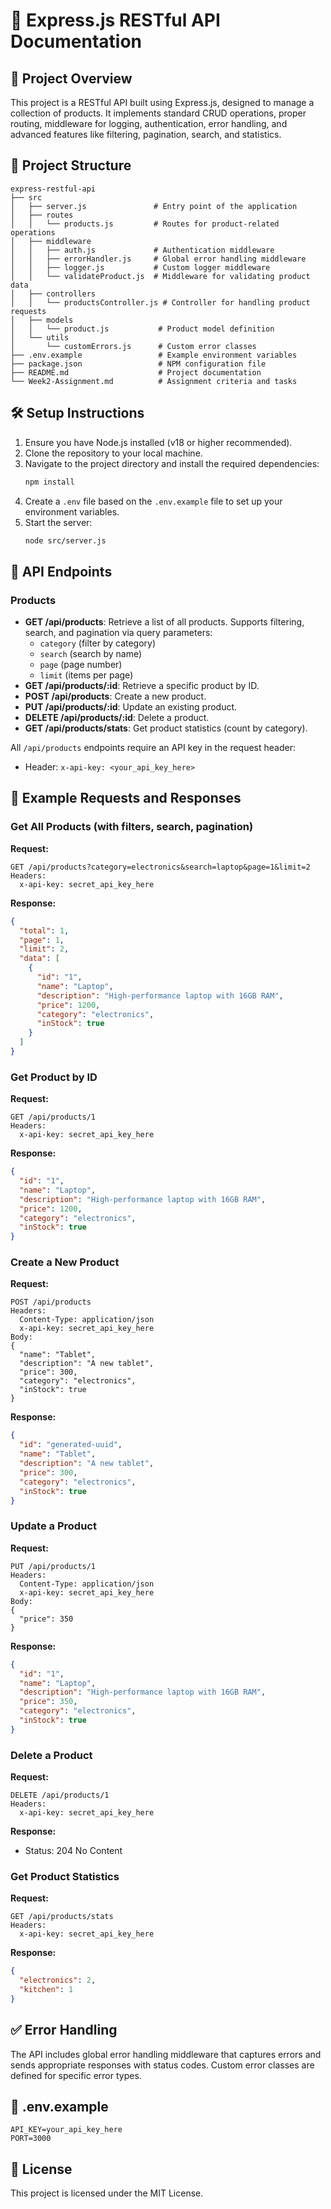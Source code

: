 # 🚂 Express.js RESTful API Documentation

## 🚀 Project Overview
This project is a RESTful API built using Express.js, designed to manage a collection of products. It implements standard CRUD operations, proper routing, middleware for logging, authentication, error handling, and advanced features like filtering, pagination, search, and statistics.

## 📂 Project Structure
```
express-restful-api
├── src
│   ├── server.js               # Entry point of the application
│   ├── routes
│   │   └── products.js         # Routes for product-related operations
│   ├── middleware
│   │   ├── auth.js             # Authentication middleware
│   │   ├── errorHandler.js     # Global error handling middleware
│   │   ├── logger.js           # Custom logger middleware
│   │   └── validateProduct.js  # Middleware for validating product data
│   ├── controllers
│   │   └── productsController.js # Controller for handling product requests
│   ├── models
│   │   └── product.js           # Product model definition
│   └── utils
│       └── customErrors.js      # Custom error classes
├── .env.example                 # Example environment variables
├── package.json                 # NPM configuration file
├── README.md                    # Project documentation
└── Week2-Assignment.md          # Assignment criteria and tasks
```

## 🛠️ Setup Instructions
1. Ensure you have Node.js installed (v18 or higher recommended).
2. Clone the repository to your local machine.
3. Navigate to the project directory and install the required dependencies:
   ```bash
   npm install
   ```
4. Create a `.env` file based on the `.env.example` file to set up your environment variables.
5. Start the server:
   ```bash
   node src/server.js
   ```

## 📡 API Endpoints
### Products
- **GET /api/products**: Retrieve a list of all products. Supports filtering, search, and pagination via query parameters:
  - `category` (filter by category)
  - `search` (search by name)
  - `page` (page number)
  - `limit` (items per page)
- **GET /api/products/:id**: Retrieve a specific product by ID.
- **POST /api/products**: Create a new product.
- **PUT /api/products/:id**: Update an existing product.
- **DELETE /api/products/:id**: Delete a product.
- **GET /api/products/stats**: Get product statistics (count by category).

All `/api/products` endpoints require an API key in the request header:
- Header: `x-api-key: <your_api_key_here>`

## 📜 Example Requests and Responses

### Get All Products (with filters, search, pagination)
**Request:**
```
GET /api/products?category=electronics&search=laptop&page=1&limit=2
Headers:
  x-api-key: secret_api_key_here
```
**Response:**
```json
{
  "total": 1,
  "page": 1,
  "limit": 2,
  "data": [
    {
      "id": "1",
      "name": "Laptop",
      "description": "High-performance laptop with 16GB RAM",
      "price": 1200,
      "category": "electronics",
      "inStock": true
    }
  ]
}
```

### Get Product by ID
**Request:**
```
GET /api/products/1
Headers:
  x-api-key: secret_api_key_here
```
**Response:**
```json
{
  "id": "1",
  "name": "Laptop",
  "description": "High-performance laptop with 16GB RAM",
  "price": 1200,
  "category": "electronics",
  "inStock": true
}
```

### Create a New Product
**Request:**
```
POST /api/products
Headers:
  Content-Type: application/json
  x-api-key: secret_api_key_here
Body:
{
  "name": "Tablet",
  "description": "A new tablet",
  "price": 300,
  "category": "electronics",
  "inStock": true
}
```
**Response:**
```json
{
  "id": "generated-uuid",
  "name": "Tablet",
  "description": "A new tablet",
  "price": 300,
  "category": "electronics",
  "inStock": true
}
```

### Update a Product
**Request:**
```
PUT /api/products/1
Headers:
  Content-Type: application/json
  x-api-key: secret_api_key_here
Body:
{
  "price": 350
}
```
**Response:**
```json
{
  "id": "1",
  "name": "Laptop",
  "description": "High-performance laptop with 16GB RAM",
  "price": 350,
  "category": "electronics",
  "inStock": true
}
```

### Delete a Product
**Request:**
```
DELETE /api/products/1
Headers:
  x-api-key: secret_api_key_here
```
**Response:**
- Status: 204 No Content

### Get Product Statistics
**Request:**
```
GET /api/products/stats
Headers:
  x-api-key: secret_api_key_here
```
**Response:**
```json
{
  "electronics": 2,
  "kitchen": 1
}
```

## ✅ Error Handling
The API includes global error handling middleware that captures errors and sends appropriate responses with status codes. Custom error classes are defined for specific error types.

## 📄 .env.example
```
API_KEY=your_api_key_here
PORT=3000
```

## 📄 License
This project is licensed under the MIT License.